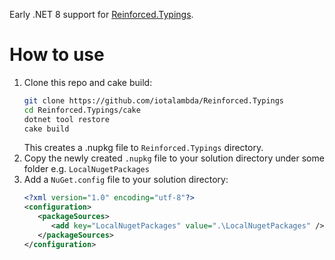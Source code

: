 Early .NET 8 support for [Reinforced.Typings](https://github.com/reinforced/Reinforced.Typings).

# How to use
1. Clone this repo and cake build:
   ```bash
   git clone https://github.com/iotalambda/Reinforced.Typings
   cd Reinforced.Typings/cake
   dotnet tool restore
   cake build
   ```
   This creates a .nupkg file to `Reinforced.Typings` directory.
2. Copy the newly created `.nupkg` file to your solution directory under some folder e.g. `LocalNugetPackages`
3. Add a `NuGet.config` file to your solution directory:
   ```xml
   <?xml version="1.0" encoding="utf-8"?>
   <configuration>
      <packageSources>
         <add key="LocalNugetPackages" value=".\LocalNugetPackages" />
      </packageSources>
   </configuration>
   ```
